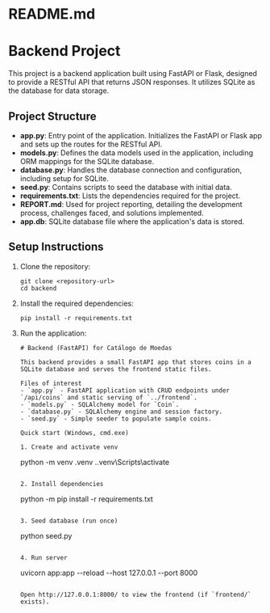 # README.md

# Backend Project

This project is a backend application built using FastAPI or Flask, designed to provide a RESTful API that returns JSON responses. It utilizes SQLite as the database for data storage.

## Project Structure

- **app.py**: Entry point of the application. Initializes the FastAPI or Flask app and sets up the routes for the RESTful API.
- **models.py**: Defines the data models used in the application, including ORM mappings for the SQLite database.
- **database.py**: Handles the database connection and configuration, including setup for SQLite.
- **seed.py**: Contains scripts to seed the database with initial data.
- **requirements.txt**: Lists the dependencies required for the project.
- **REPORT.md**: Used for project reporting, detailing the development process, challenges faced, and solutions implemented.
- **app.db**: SQLite database file where the application's data is stored.

## Setup Instructions

1. Clone the repository:
   ```
   git clone <repository-url>
   cd backend
   ```

2. Install the required dependencies:
   ```
   pip install -r requirements.txt
   ```

3. Run the application:
   ```
   # Backend (FastAPI) for Catálogo de Moedas

   This backend provides a small FastAPI app that stores coins in a SQLite database and serves the frontend static files.

   Files of interest
   - `app.py` - FastAPI application with CRUD endpoints under `/api/coins` and static serving of `../frontend`.
   - `models.py` - SQLAlchemy model for `Coin`.
   - `database.py` - SQLAlchemy engine and session factory.
   - `seed.py` - Simple seeder to populate sample coins.

   Quick start (Windows, cmd.exe)

   1. Create and activate venv

   ```
   python -m venv .venv
   .\.venv\Scripts\activate
   ```

   2. Install dependencies

   ```
   python -m pip install -r requirements.txt
   ```

   3. Seed database (run once)

   ```
   python seed.py
   ```

   4. Run server

   ```
   uvicorn app:app --reload --host 127.0.0.1 --port 8000
   ```

   Open http://127.0.0.1:8000/ to view the frontend (if `frontend/` exists).
